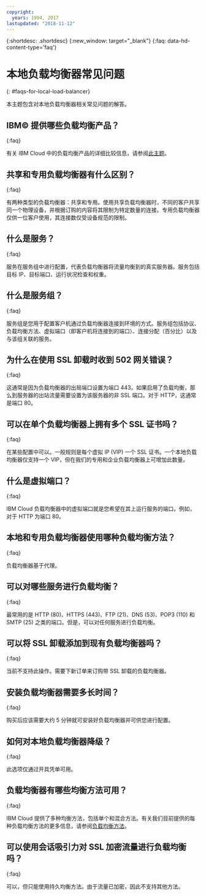 ```yaml
---
copyright:
  years: 1994, 2017
lastupdated: "2018-11-12"
---
```


{:shortdesc: .shortdesc}
{:new_window: target="_blank"}
{:faq: data-hd-content-type='faq'}

# 本地负载均衡器常见问题
{: #faqs-for-local-load-balancer}

本主题包含对本地负载均衡器相关常见问题的解答。

## IBM© 提供哪些负载均衡产品？
{:faq}

有关 IBM Cloud 中的负载均衡产品的详细比较信息，请参阅[此主题](/docs/infrastructure/loadbalancer-service?topic=loadbalancer-service-explore)。

## 共享和专用负载均衡器有什么区别？
{:faq}

有两种类型的负载均衡器：共享和专用。使用共享负载均衡器时，不同的客户共享同一个物理设备，并根据订购的内容将其限制为特定数量的连接。专用负载均衡器仅供一位客户使用，其连接数仅受设备规范的限制。

## 什么是服务？
{:faq}

服务在服务组中进行配置，代表负载均衡器将流量均衡到的真实服务器。服务包括目标 IP、目标端口、运行状况检查和权重。

## 什么是服务组？
{:faq}

服务组是您用于配置客户机通过负载均衡器连接到环境的方式。服务组包括协议、负载均衡方法、虚拟端口（即客户机将连接到的端口）、连接分配（百分比）以及与该组关联的服务。

## 为什么在使用 SSL 卸载时收到 502 网关错误？
{:faq}

这通常是因为负载均衡器的出局端口设置为端口 443。如果启用了负载均衡，那么到服务器的出站流量需要设置为该服务器的非 SSL 端口。对于 HTTP，这通常是端口 80。

## 可以在单个负载均衡器上拥有多个 SSL 证书吗？
{:faq}

在某些配置中可以。一般规则是每个虚拟 IP (VIP) 一个 SSL 证书。一个本地负载均衡器仅支持一个 VIP，但在我们的专用和企业负载均衡器上可增加此数量。

## 什么是虚拟端口？
{:faq}

IBM Cloud 负载均衡器中的虚拟端口就是您希望在其上运行服务的端口。例如，对于 HTTP 为端口 80。

## 本地和专用负载均衡器使用哪种负载均衡方法？
{:faq}

负载均衡器基于代理。

## 可以对哪些服务进行负载均衡？
{:faq}

最常用的是 HTTP (80)、HTTPS (443)、FTP (21)、DNS (53)、POP3 (110) 和 SMTP (25) 之类的端口。但是，可以对任何服务进行负载均衡。

## 可以将 SSL 卸载添加到现有负载均衡器吗？
{:faq}

当前不支持此操作。需要下新订单来订购带 SSL 卸载的负载均衡器。

## 安装负载均衡器需要多长时间？
{:faq}

购买后应该需要大约 5 分钟就可安装好负载均衡器并可供您进行配置。

## 如何对本地负载均衡器降级？
{:faq}

此选项仅通过开具凭单可用。

## 负载均衡器有哪些均衡方法可用？
{:faq}

IBM Cloud 提供了多种均衡方法，包括单个和混合方法。有关我们目前提供的每种负载均衡方法的更多信息，请参阅[负载均衡方法](/docs/infrastructure/local-load-balancer?topic=local-load-balancer-load-balancing-methods)。

## 可以使用会话吸引力对 SSL 加密流量进行负载均衡吗？
{:faq}

可以，但只能使用持久均衡方法。由于流量已加密，因此不支持其他方法。
